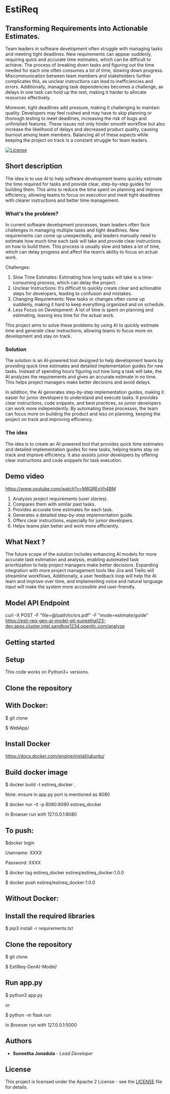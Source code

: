 # EstiReq
## Transforming Requirements into Actionable Estimates.

Team leaders in software development often struggle with managing tasks and meeting tight deadlines. New requirements can appear suddenly, requiring quick and accurate time estimates, which can be difficult to achieve. The process of breaking down tasks and figuring out the time needed for each one often consumes a lot of time, slowing down progress. Miscommunication between team members and stakeholders further complicates this, as unclear instructions can lead to inefficiencies and errors. Additionally, managing task dependencies becomes a challenge, as delays in one task can hold up the rest, making it harder to allocate resources effectively.

Moreover, tight deadlines add pressure, making it challenging to maintain quality. Developers may feel rushed and may have to skip planning or thorough testing to meet deadlines, increasing the risk of bugs and unfinished features. These issues not only hinder smooth workflow but also increase the likelihood of delays and decreased product quality, causing burnout among team members. Balancing all of these aspects while keeping the project on track is a constant struggle for team leaders.

[![License](https://img.shields.io/badge/License-Apache2-blue.svg)](https://www.apache.org/licenses/LICENSE-2.0)

## Short description
The idea is to use AI to help software development teams quickly estimate the time required for tasks and provide clear, step-by-step guides for building them. This aims to reduce the time spent on planning and improve efficiency, allowing teams to focus on execution and meet tight deadlines with clearer instructions and better time management.

### What's the problem?
In current software development processes, team leaders often face challenges in managing multiple tasks and tight deadlines. New requirements can come up unexpectedly, and leaders manually need to estimate how much time each task will take and provide clear instructions on how to build them. This process is usually slow and takes a lot of time, which can delay progress and affect the team’s ability to focus on actual work.

Challenges:

1. Slow Time Estimates: Estimating how long tasks will take is a time-consuming process, which can delay the project.
2. Unclear Instructions: It’s difficult to quickly create clear and actionable steps for developers, leading to confusion and mistakes.
3. Changing Requirements: New tasks or changes often come up suddenly, making it hard to keep everything organized and on schedule.
4. Less Focus on Development: A lot of time is spent on planning and estimating, leaving less time for the actual work.

This project aims to solve these problems by using AI to quickly estimate time and generate clear instructions, allowing teams to focus more on development and stay on track.

### Solution

The solution is an AI-powered tool designed to help development teams by providing quick time estimates and detailed implementation guides for new tasks. Instead of spending hours figuring out how long a task will take, the AI analyzes the requirements and gives an accurate estimate in no time. This helps project managers make better decisions and avoid delays.

In addition, the AI generates step-by-step implementation guides, making it easier for junior developers to understand and execute tasks. It provides clear instructions, code snippets, and best practices, so junior developers can work more independently. By automating these processes, the team can focus more on building the product and less on planning, keeping the project on track and improving efficiency.

### The idea

The idea is to create an AI-powered tool that provides quick time estimates and detailed implementation guides for new tasks, helping teams stay on track and improve efficiency. It also assists junior developers by offering clear instructions and code snippets for task execution.

## Demo video

https://www.youtube.com/watch?v=M6QRExVh4BM

1. Analyzes project requirements (user stories).
2. Compares them with similar past tasks.
3. Provides accurate time estimates for each task.
4. Generates a detailed step-by-step implementation guide.
5. Offers clear instructions, especially for junior developers.
6. Helps teams plan better and work more efficiently.

## What Next ?

The future scope of the solution includes enhancing AI models for more accurate task estimation and analysis, enabling automated task prioritization to help project managers make better decisions. Expanding integration with more project management tools like Jira and Trello will streamline workflows,  Additionally, a user feedback loop will help the AI learn and improve over time, and implementing voice and natural language input will make the system more accessible and user-friendly.

## Model API Endpoint

curl -X POST -F "file=@/path/to/srs.pdf" -F "mode=estimate/guide" [https://esti-req-gen-ai-model-git-suneetha123-dev.apps.cluster.intel.sandbox1234.opentlc.com/analyze ](https://esti-req-gen-ai-model-git-suneetha123-dev.apps.cluster.intel.sandbox1234.opentlc.com/analyze)

## Getting started

## Setup

This code works on Python3+ versions.

## Clone the repository

## With Docker:

$ git clone 

$ WebApp/

## Install Docker
https://docs.docker.com/engine/install/ubuntu/

## Build docker image

$ docker build -t estireq_docker .

Note: ensure in app.py port is mentioned as 8080

$ docker run -it -p 8080:8080 estireq_docker

In Browser run with 127.0.0.1:8080

## To push:

$docker login

  Username: XXXX

  Password: XXXX

$ docker tag estireq_docker estireq/estireq_docker:1.0.0

$ docker push estireq/estireq_docker:1.0.0

## Without Docker:

## Install the required libraries

$ pip3 install -r requirements.txt

## Clone the repository

$ git clone 

$ EstiReq-GenAI-Model/

## Run app.py

$ python3 app.py

or

$ python -m flask run

In Browser run with 127.0.0.1:5000

## Authors
- **Suneetha Jonadula** - _Lead Developer_

## License

This project is licensed under the Apache 2 License - see the [LICENSE](LICENSE) file for details.

